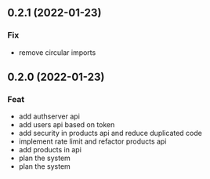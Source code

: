 ## 0.2.1 (2022-01-23)

### Fix

- remove circular imports

## 0.2.0 (2022-01-23)

### Feat

- add authserver api
- add users api based on token
- add security in products api and reduce duplicated code
- implement rate limit and refactor products api
- add products in api
- plan the system
- plan the system
